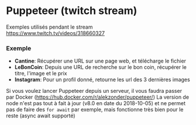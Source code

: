 # Puppeteer (twitch stream)

Exemples utilisés pendant le stream https://www.twitch.tv/videos/318660327

### Exemple
* **Cantine**: Récupérer une URL sur une page web, et télécharge le fichier
* **LeBonCoin**: Depuis une URL de recherche sur le bon coin, récupérer le titre, l'image et le prix
* **Instagram**: Pour un profil donné, retourne les url des 3 dernières images


Si vous voulez lancer Puppeteer depuis un serveur, il vous faudra passer par Docker (https://hub.docker.com/r/alekzonder/puppeteer/) La version de node n'est pas tout à fait à jour (v8.0 en date du 2018-10-05) et ne permet pas de faire des `for await` par exemple, mais fonctionne très bien pour le reste (async await supporté)